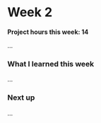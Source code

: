 # Week 2

**Project hours this week: 14**

...

### What I learned this week

...

### Next up

...
